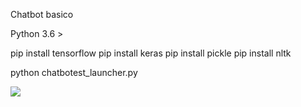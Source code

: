 Chatbot basico

Python 3.6 >

pip install tensorflow 
pip install keras 
pip install pickle 
pip install nltk

python chatbotest_launcher.py

![](https://s4.gifyu.com/images/chatbottestninios.gif)

